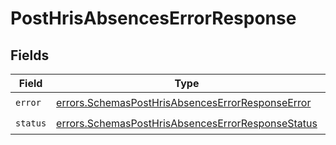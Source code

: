 # PostHrisAbsencesErrorResponse


## Fields

| Field                                                                                                                  | Type                                                                                                                   | Required                                                                                                               | Description                                                                                                            |
| ---------------------------------------------------------------------------------------------------------------------- | ---------------------------------------------------------------------------------------------------------------------- | ---------------------------------------------------------------------------------------------------------------------- | ---------------------------------------------------------------------------------------------------------------------- |
| `error`                                                                                                                | [errors.SchemasPostHrisAbsencesErrorResponseError](../../models/errors/schemasposthrisabsenceserrorresponseerror.md)   | :heavy_check_mark:                                                                                                     | N/A                                                                                                                    |
| `status`                                                                                                               | [errors.SchemasPostHrisAbsencesErrorResponseStatus](../../models/errors/schemasposthrisabsenceserrorresponsestatus.md) | :heavy_check_mark:                                                                                                     | N/A                                                                                                                    |